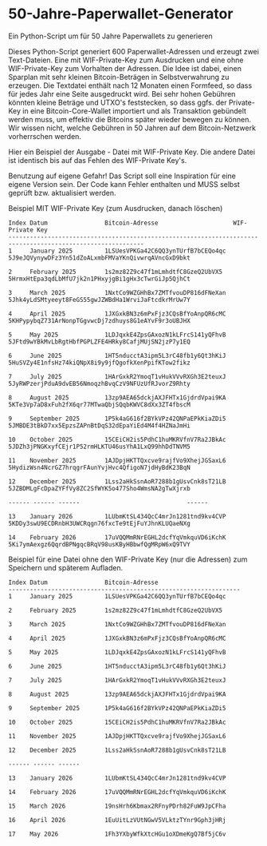 # 50-Jahre-Paperwallet-Generator
Ein Python-Script um für 50 Jahre Paperwallets zu generieren

Dieses Python-Script generiert 600 Paperwallet-Adressen und erzeugt zwei Text-Dateien. Eine mit WIF-Private-Key zum Ausdrucken und eine ohne WIF-Private-Key zum Vorhalten der Adressen. Die Idee ist dabei, einen Sparplan mit sehr kleinen Bitcoin-Beträgen in Selbstverwahrung zu erzeugen. Die Textdatei enthält nach 12 Monaten einen Formfeed, so dass für jedes Jahr eine Seite ausgedruckt wird. Bei sehr hohen Gebühren könnten kleine Beträge und UTXO's feststecken, so dass ggfs. der Private-Key in eine Bitcoin-Core-Wallet importiert und als Transaktion gebündelt werden muss, um effektiv die Bitcoins später wieder bewegen zu können. Wir wissen nicht, welche Gebühren in 50 Jahren auf dem Bitcoin-Netzwerk vorherrschen werden.

Hier ein Beispiel der Ausgabe - Datei mit WIF-Private Key. Die andere Datei ist identisch bis auf das Fehlen des WIF-Private Key's.

Benutzung auf eigene Gefahr! Das Script soll eine Inspiration für eine eigene Version sein. Der Code kann Fehler enthalten und MUSS selbst geprüft bzw. aktualisiert werden.

Beispiel MIT WIF-Private Key (zum Ausdrucken, danach löschen)
```
Index Datum                Bitcoin-Adresse                     WIF-Private Key                              
------------------------------------------------------------------------------------------------------------
1     January 2025         1LSUesVPKGa42C6QQ3ynTUrfB7bCEQo4qc  5J9eJQVynywDFz3Yn51dZoALxmbFMVaYKnQivwrqAVncGxD9bkt

2     February 2025        1s2mz82Z9c47f1mLmhdtfC8GzeQ2UbVX5   5HrmxHtEpa3qdLbMfU7jk2n1PHxyjgBi1gHx3cTwrGiJp5QjhCt

3     March 2025           1NxtCo9WZGHhBx7ZMTfvouDP816dFNeXan  5Jhk4yLdSMtyeeyt8FeGS55gwJZWBdHa1WrviJaFtcdkrMrUw7Y

4     April 2025           1JXGxkBN3z6mPxFjz3CQsBfYoAnpQR6cMC  5KHPypybqZ731ArNonpTGgvwcDj7zdhuys8G1eAYvF9r3oUBJHX

5     May 2025             1LDJqxkE4ZpsGAxozN1kLFrcS141yQFhvB  5JFtd9wYBkMvLbRgtHbfPGPLZFE4HRky8CafjMUjSN2jzP7y1EQ

6     June 2025            1HT5nducctA3ipm5L3rC48fb1y6Qt3hKiJ  5HuSVZy4E1nfsHz74kiQNpX8i9y9jfQgofkXenPpifKTow2fikz

7     July 2025            1HArGxkR2YmoqT1vHukVVvRXGh3E2teuxJ  5JyRWPzerjPduA9dvEB56NmoqzhBvqCzV9NFUzUfRJvorZ9Rhty

8     August 2025          13zp9AEA65dckjAXJFHTx1GjdrdVpai9KA  5KTe3Vp7aD8xFuh2fX6qr77MTwaQbjSQqbKWVC8dXx3ZT4fbscM

9     September 2025       1P5k4aG616f2BYkVPz42QNPaEPkKiaZDi5  5JMBDE3tBkD7xx5EpzsZAPnBtDqS32dEpaYiEd4M4f4HZNaJmHi

10    October 2025         15CEiCH2is5PdhC1huMKRVfnV7Ra2JBkAc  5JDZh3jPNGKxyfCEjr1P52rmHLKTU46usYhA1LxQ99hhDdTNVM5

11    November 2025        1AJDpjHKTTQxcve9rajfVo9XhejJGSaxL6  5HydizWsn4NcrGZ7hrqgrFAunYvjHvc4QfigoN7jdHyBdK23BqN

12    December 2025        1Lss2aHkSsnAoR7288b1gUsvCnk8sT21LB  5JZBDMLgFcDpaZYFfVy8ZC2SfWYK5o477Sho4WmsNA2gTwXjrxb

------ ------ ------                              ------

13    January 2026         1LUbmKtSL434QcC4mrJn1281tnd9kv4CVP  5KDDy3swU9ECDRnbH3UWCRqgn76fxcTe9tEjFuYJhnKLUQaeNXg

14    February 2026        17uVQQMmRNrEGHL2dcfYqVmkquVD6iKchK  5Ki7ymAexgz6QqrdBPNgqcBRqV98usKByHBbwfQgMRpW6xQ9TVY
```


Beispiel für eine Datei ohne den WIF-Private Key (nur die Adressen) zum Speichern und späterem Aufladen.
```
Index Datum                Bitcoin-Adresse                    
-----------------------------------------------------------------
1     January 2025         1LSUesVPKGa42C6QQ3ynTUrfB7bCEQo4qc 

2     February 2025        1s2mz82Z9c47f1mLmhdtfC8GzeQ2UbVX5  

3     March 2025           1NxtCo9WZGHhBx7ZMTfvouDP816dFNeXan 

4     April 2025           1JXGxkBN3z6mPxFjz3CQsBfYoAnpQR6cMC 

5     May 2025             1LDJqxkE4ZpsGAxozN1kLFrcS141yQFhvB 

6     June 2025            1HT5nducctA3ipm5L3rC48fb1y6Qt3hKiJ 

7     July 2025            1HArGxkR2YmoqT1vHukVVvRXGh3E2teuxJ 

8     August 2025          13zp9AEA65dckjAXJFHTx1GjdrdVpai9KA 

9     September 2025       1P5k4aG616f2BYkVPz42QNPaEPkKiaZDi5 

10    October 2025         15CEiCH2is5PdhC1huMKRVfnV7Ra2JBkAc 

11    November 2025        1AJDpjHKTTQxcve9rajfVo9XhejJGSaxL6 

12    December 2025        1Lss2aHkSsnAoR7288b1gUsvCnk8sT21LB 

------ ------ ------                             

13    January 2026         1LUbmKtSL434QcC4mrJn1281tnd9kv4CVP 

14    February 2026        17uVQQMmRNrEGHL2dcfYqVmkquVD6iKchK 

15    March 2026           19nsHrh6Kbmax2RFnyPDrh82FuW9JpCFha 

16    April 2026           1EuUitLzVUtNGwV5VLktzTYnr9Gph3jHRj 

17    May 2026             1Fh3YXbyWfkXtcHGu1oXDmeKgQ7Bf5jC6v 

```

